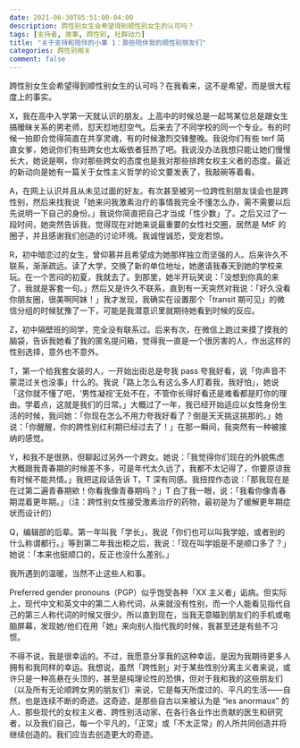 ```yaml
---
date: 2021-06-30T05:51:00-04:00
description: 跨性别女生会希望得到顺性别女生的认可吗？
tags: [支持者, 故事, 跨性别, 社群动力]
title: "关于支持和陪伴的小事 1：那些陪伴我的顺性别朋友们"
categories: 跨性别相关
comment: false
---
```

跨性别女生会希望得到顺性别女生的认可吗？在我看来，这不是希望，而是很大程度上的事实。

X，我在高中入学第一天就认识的朋友。上高中的时候总是一起骂某位总是跟女生搞暧昧关系的男老师，怼天怼地怼空气。后来去了不同学校的同一个专业。有的时候一拍即合觉得简直在共享灵魂，有的时候激烈交锋整晚。我说你们有些 terf 简直女爹，她说你们有些跨女也太皈依者狂热了吧。我说没办法我想只能让她们慢慢长大，她说是啊，你对那些跨女的态度也是我对那些排跨女权主义者的态度。最近的新动向是她有一篇关于女性主义哲学的论文要发表了，我敲碗等着看。

A，在网上认识并且从未见过面的好友。有次甚至被另一位跨性别朋友误会也是跨性别，然后来找我说「她来问我激素治疗的事情我完全不懂怎么办，需不需要以后先说明一下自己的身份。」我说你简直把自己才当成「性少数」了。之后又过了一段时间，她突然告诉我，觉得现在对她来说最重要的女性社交圈，居然是 MtF 的圈子，并且感谢我们创造的讨论环境。我诚惶诚恐，受宠若惊。

R，初中暗恋过的女生，曾仰慕并且希望成为她那样独立而坚强的人。后来许久不联系，渐渐疏远。读了大学，交换了新的单位地址，她邀请我春天到她的学校来玩。在一个苦闷的初夏，我就去了。到那里，她半开玩笑说：「没想到你真的来了，我就是客套一句。」然后又是许久不联系，直到有一天突然对我说：「好久没看你朋友圈，很美啊阿妹！」我才发现，我确实在设置那个「transit 期可见」的微信分组的时候犹豫了一下，可能是我潜意识里就期待她看到时候的反应。

Z，初中隔壁班的同学，完全没有联系过。后来有次，在微信上跑过来摸了摸我的脑袋，告诉我她看了我的匿名提问箱，觉得我一直是一个很厉害的人，作出这样的性别选择，意外也不意外。

T，第一个给我套女装的人，一开始出街总是夸我 pass 夸我好看，说「你声音不蒙混过关也没事」什么的。我说「路上怎么有这么多人盯着我，我好怕」，她说「这你就不懂了吧，‘男性凝视’无处不在，不管你长得好看还是难看都是盯你的理由。学着点，这就是我们的日常。」大概过了一年，我已经开始适应以女性身份生活的时候，我问她：「你现在怎么不用力夸我好看了？倒是天天挑这挑那的。」她说：「你醒醒，你的跨性别红利期已经过去了！」在那一瞬间，我突然有一种被接纳的感觉。

Y，和我不是很熟，但聊起过另外一个跨女。她说：「我觉得你们现在的外貌焦虑大概跟我青春期的时候差不多，可是年代太久远了，我都不太记得了，你要原谅我有时候不能共情。」我把这段话告诉 T，T 深有同感。我扭捏作态说：「那我现在是在过第二遍青春期欸！你看我像青春期吗？」T 白了我一眼，说：「我看你像青春期混着更年期。」（注：跨性别女性接受激素治疗的药物，最初是为了缓解更年期症状而设计的）

Q，编辑部的后辈。第一年叫我「学长」，我说「你们也可以叫我学姐，或者别的什么称谓都行。」等到第二年我出柜之后，我说：「现在叫学姐是不是顺口多了？」她说：「本来也挺顺口的，反正也没什么差别。」

我所遇到的温暖，当然不止这些人和事。

Preferred gender pronouns（PGP）似乎饱受各种「XX 主义者」诟病。但实际上，现代中文和英文中的第二人称代词，从来就没有性别，而一个人能看见指代自己的第三人称代词的时候又很少。所以直到现在，当我无意瞄到朋友们的手机或电脑屏幕，发现她/他们在用「她」来向别人指代我的时候，我甚至还是有些不习惯。

不得不说，我是很幸运的。不过，我愿意分享我的这种幸运，是因为我期待更多人拥有和我同样的幸运。我想说，虽然「跨性别」对于某些性别分离主义者来说，或许只是一种高悬在头顶的，甚至是纯理论性的恐惧，但对于我和我的这些朋友们（以及所有无论顺跨女男的朋友们）来说，它是每天所度过的、平凡的生活——自然，也是连续不断的奇迹。这奇迹，是那些自古以来被认为是 “les anormaux” 的人、那些现代的女权主义者、跨性别活动家、在各行各业作出贡献的医生和研究者，以及我们自己，每一个平凡的，「正常」或「不太正常」的人所共同创造并将继续创造的。我们应当去创造更大的奇迹。
